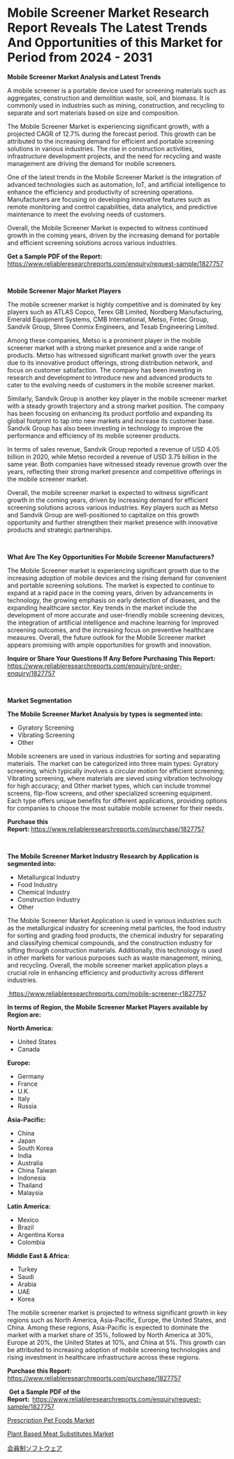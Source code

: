 <p><h1>Mobile Screener Market Research Report Reveals The Latest Trends And Opportunities of this Market for Period from 2024 - 2031</h1></p><p><strong>Mobile Screener Market Analysis and Latest Trends</strong></p>
<p><p>A mobile screener is a portable device used for screening materials such as aggregates, construction and demolition waste, soil, and biomass. It is commonly used in industries such as mining, construction, and recycling to separate and sort materials based on size and composition.</p><p>The Mobile Screener Market is experiencing significant growth, with a projected CAGR of 12.7% during the forecast period. This growth can be attributed to the increasing demand for efficient and portable screening solutions in various industries. The rise in construction activities, infrastructure development projects, and the need for recycling and waste management are driving the demand for mobile screeners.</p><p>One of the latest trends in the Mobile Screener Market is the integration of advanced technologies such as automation, IoT, and artificial intelligence to enhance the efficiency and productivity of screening operations. Manufacturers are focusing on developing innovative features such as remote monitoring and control capabilities, data analytics, and predictive maintenance to meet the evolving needs of customers.</p><p>Overall, the Mobile Screener Market is expected to witness continued growth in the coming years, driven by the increasing demand for portable and efficient screening solutions across various industries.</p></p>
<p><strong>Get a Sample PDF of the Report:&nbsp;</strong> <a href="https://www.reliableresearchreports.com/enquiry/request-sample/1827757">https://www.reliableresearchreports.com/enquiry/request-sample/1827757</a></p>
<p>&nbsp;</p>
<p><strong>Mobile Screener Major Market Players</strong></p>
<p><p>The mobile screener market is highly competitive and is dominated by key players such as ATLAS Copco, Terex GB Limited, Nordberg Manufacturing, Emerald Equipment Systems, CMB International, Metso, Fintec Group, Sandvik Group, Shree Conmix Engineers, and Tesab Engineering Limited.</p><p>Among these companies, Metso is a prominent player in the mobile screener market with a strong market presence and a wide range of products. Metso has witnessed significant market growth over the years due to its innovative product offerings, strong distribution network, and focus on customer satisfaction. The company has been investing in research and development to introduce new and advanced products to cater to the evolving needs of customers in the mobile screener market.</p><p>Similarly, Sandvik Group is another key player in the mobile screener market with a steady growth trajectory and a strong market position. The company has been focusing on enhancing its product portfolio and expanding its global footprint to tap into new markets and increase its customer base. Sandvik Group has also been investing in technology to improve the performance and efficiency of its mobile screener products.</p><p>In terms of sales revenue, Sandvik Group reported a revenue of USD 4.05 billion in 2020, while Metso recorded a revenue of USD 3.75 billion in the same year. Both companies have witnessed steady revenue growth over the years, reflecting their strong market presence and competitive offerings in the mobile screener market.</p><p>Overall, the mobile screener market is expected to witness significant growth in the coming years, driven by increasing demand for efficient screening solutions across various industries. Key players such as Metso and Sandvik Group are well-positioned to capitalize on this growth opportunity and further strengthen their market presence with innovative products and strategic partnerships.</p></p>
<p>&nbsp;</p>
<p><strong>What Are The Key Opportunities For Mobile Screener Manufacturers?</strong></p>
<p><p>The Mobile Screener market is experiencing significant growth due to the increasing adoption of mobile devices and the rising demand for convenient and portable screening solutions. The market is expected to continue to expand at a rapid pace in the coming years, driven by advancements in technology, the growing emphasis on early detection of diseases, and the expanding healthcare sector. Key trends in the market include the development of more accurate and user-friendly mobile screening devices, the integration of artificial intelligence and machine learning for improved screening outcomes, and the increasing focus on preventive healthcare measures. Overall, the future outlook for the Mobile Screener market appears promising with ample opportunities for growth and innovation.</p></p>
<p><strong>Inquire or Share Your Questions If Any Before Purchasing This Report:</strong> <a href="https://www.reliableresearchreports.com/enquiry/pre-order-enquiry/1827757">https://www.reliableresearchreports.com/enquiry/pre-order-enquiry/1827757</a></p>
<p>&nbsp;</p>
<p><strong>Market Segmentation</strong></p>
<p><strong>The Mobile Screener Market Analysis by types is segmented into:</strong></p>
<p><ul><li>Gyratory Screening</li><li>Vibrating Screening</li><li>Other</li></ul></p>
<p><p>Mobile screeners are used in various industries for sorting and separating materials. The market can be categorized into three main types: Gyratory screening, which typically involves a circular motion for efficient screening; Vibrating screening, where materials are sieved using vibration technology for high accuracy; and Other market types, which can include trommel screens, flip-flow screens, and other specialized screening equipment. Each type offers unique benefits for different applications, providing options for companies to choose the most suitable mobile screener for their needs.</p></p>
<p><strong>Purchase this Report:&nbsp;</strong><a href="https://www.reliableresearchreports.com/purchase/1827757">https://www.reliableresearchreports.com/purchase/1827757</a></p>
<p>&nbsp;</p>
<p><strong>The Mobile Screener Market Industry Research by Application is segmented into:</strong></p>
<p><ul><li>Metallurgical Industry</li><li>Food Industry</li><li>Chemical Industry</li><li>Construction Industry</li><li>Other</li></ul></p>
<p><p>The Mobile Screener Market Application is used in various industries such as the metallurgical industry for screening metal particles, the food industry for sorting and grading food products, the chemical industry for separating and classifying chemical compounds, and the construction industry for sifting through construction materials. Additionally, this technology is used in other markets for various purposes such as waste management, mining, and recycling. Overall, the mobile screener market application plays a crucial role in enhancing efficiency and productivity across different industries.</p></p>
<p><a href="https://www.reliableresearchreports.com/mobile-screener-r1827757">&nbsp;https://www.reliableresearchreports.com/mobile-screener-r1827757</a></p>
<p><strong>In terms of Region, the Mobile Screener Market Players available by Region are:</strong></p>
<p>
    <p> <strong> North America: </strong>
        <ul>
            <li>United States</li>
            <li>Canada</li>
        </ul>
        </p> 
    <p> <strong> Europe: </strong>
        <ul>
            <li>Germany</li>
            <li>France</li>
            <li>U.K.</li>
            <li>Italy</li>
            <li>Russia</li>
        </ul>
        </p> 
    <p> <strong> Asia-Pacific: </strong>
        <ul>
            <li>China</li>
            <li>Japan</li>
            <li>South Korea</li>
            <li>India</li>
            <li>Australia</li>
            <li>China Taiwan</li>
            <li>Indonesia</li>
            <li>Thailand</li>
            <li>Malaysia</li>
        </ul>
        </p> 
    <p> <strong> Latin America: </strong>
        <ul>
            <li>Mexico</li>
            <li>Brazil</li>
            <li>Argentina Korea</li>
            <li>Colombia</li>
        </ul>
        </p> 
    <p> <strong> Middle East & Africa: </strong>
        <ul>
            <li>Turkey</li>
            <li>Saudi</li>
            <li>Arabia</li>
            <li>UAE</li>
            <li>Korea</li>
        </ul>
    </p>
    </p>
<p><p>The mobile screener market is projected to witness significant growth in key regions such as North America, Asia-Pacific, Europe, the United States, and China. Among these regions, Asia-Pacific is expected to dominate the market with a market share of 35%, followed by North America at 30%, Europe at 20%, the United States at 10%, and China at 5%. This growth can be attributed to increasing adoption of mobile screening technologies and rising investment in healthcare infrastructure across these regions.</p></p>
<p><strong>Purchase this Report: </strong><a href="https://www.reliableresearchreports.com/purchase/1827757">https://www.reliableresearchreports.com/purchase/1827757</a></p>
<p>&nbsp;<strong>Get a Sample PDF of the Report:&nbsp;&nbsp;</strong><a href="https://www.reliableresearchreports.com/enquiry/request-sample/1827757">https://www.reliableresearchreports.com/enquiry/request-sample/1827757</a></p>
<p><strong></strong></p>
<p><p><a href="https://github.com/brentleyjimmiealvaradoz4l1rea/Market-Research-Report-List-3/blob/main/prescription-pet-foods-market.md">Prescription Pet Foods Market</a></p><p><a href="https://github.com/Angelnienowdseej3e45z3p8c/Market-Research-Report-List-3/blob/main/plant-based-meat-substitutes-market.md">Plant Based Meat Substitutes Market</a></p><p><a href="https://github.com/DanykaKilback/Market-Research-Report-List-2/blob/main/952647137499.md">会員制ソフトウェア</a></p></p>